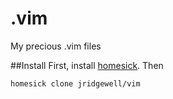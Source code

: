 .vim
====

My precious .vim files

##Install
First, install [homesick](https://github.com/technicalpickles/homesick). Then 

    homesick clone jridgewell/vim
